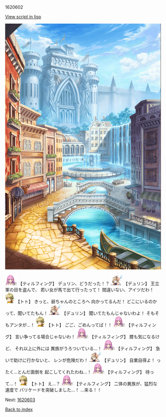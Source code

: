 1620602

[View script in lisp](../scripts/1620602.txt)

![006_town.png](../images/backgrounds/006_town.png)

<img src="../images/units/24.png" alt="24.png" height="34"/>
【ティルフィング】
デュリン、どうだった！？

<img src="../images/units/0.png" alt="0.png" height="34"/>
【デュリン】
王立軍の目を盗んで、
若い女が馬で出て行ったって！
間違いない、アイツだわ！

<img src="../images/units/4.png" alt="4.png" height="34"/>
【トト】
きっと、爺ちゃんのところへ
向かってるんだ！
どこにいるのかって、聞いてたもん！

<img src="../images/units/0.png" alt="0.png" height="34"/>
【デュリン】
聞いてたもんじゃないわよ！
そもそもアンタが…！

<img src="../images/units/4.png" alt="4.png" height="34"/>
【トト】
ごご、ごめんってば！！

<img src="../images/units/24.png" alt="24.png" height="34"/>
【ティルフィング】
言い争ってる場合じゃないわ！

<img src="../images/units/24.png" alt="24.png" height="34"/>
【ティルフィング】
暦も気になるけど、
それ以上に外には
異族がうろついている…！

<img src="../images/units/24.png" alt="24.png" height="34"/>
【ティルフィング】
急いで助けに行かないと、
レンが危険だわ！

<img src="../images/units/0.png" alt="0.png" height="34"/>
【デュリン】
自業自得よ！
ったく…とんだ面倒を
起こしてくれたわね…！

<img src="../images/units/24.png" alt="24.png" height="34"/>
【ティルフィング】
待って…！

<img src="../images/units/4.png" alt="4.png" height="34"/>
【トト】
え…？

<img src="../images/units/24.png" alt="24.png" height="34"/>
【ティルフィング】
二体の異族が、猛烈な速度で
バリケードを突破しました…！
…来る！！

Next: [1620603](1620603.md)

[Back to index](index.md)
